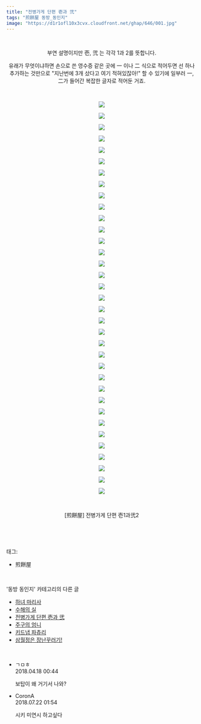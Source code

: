 ```yaml
---
title: "전병가게 단편 壱과 弐"
tags: "煎餅屋 동방_동인지"
image: "https://d1r1ofl10x3cvx.cloudfront.net/ghap/646/001.jpg"
---
```

<div class="article">
<p style="text-align: center; clear: none; float: none;"><br/></p>
<p style="text-align: center; clear: none; float: none;">부연 설명이지만 壱, 弐 는 각각 1과 2를 뜻합니다.</p>
<p style="text-align: center; clear: none; float: none;">유래가 무엇이냐하면 손으로 쓴 영수증 같은 곳에 一 이나 二 식으로 적어두면 선 하나 추가하는 것만으로 "지난번에 3개 샀다고 여기 적혀있잖아!" 할 수 있기에 일부러 一, 二가 들어간 복잡한 글자로 적어둔 거죠.</p>
<p style="text-align: center; clear: none; float: none;"><br/></p>
<p style="text-align: center; clear: none; float: none;"><img src="{{ site.imgserver7 }}/ghap/646/001.jpg"/></p>
<p style="text-align: center; clear: none; float: none;"><img src="{{ site.imgserver7 }}/ghap/646/002.jpg"/></p>
<p style="text-align: center; clear: none; float: none;"><img src="{{ site.imgserver7 }}/ghap/646/003.jpg"/></p>
<p style="text-align: center; clear: none; float: none;"><img src="{{ site.imgserver7 }}/ghap/646/004.jpg"/></p>
<p style="text-align: center; clear: none; float: none;"><img src="{{ site.imgserver7 }}/ghap/646/005.jpg"/></p>
<p style="text-align: center; clear: none; float: none;"><img src="{{ site.imgserver7 }}/ghap/646/006.jpg"/></p>
<p style="text-align: center; clear: none; float: none;"><img src="{{ site.imgserver7 }}/ghap/646/007.jpg"/></p>
<p style="text-align: center; clear: none; float: none;"><img src="{{ site.imgserver7 }}/ghap/646/008.jpg"/></p>
<p style="text-align: center; clear: none; float: none;"><img src="{{ site.imgserver7 }}/ghap/646/009.jpg"/></p>
<p style="text-align: center; clear: none; float: none;"><img src="{{ site.imgserver7 }}/ghap/646/010.jpg"/></p>
<p style="text-align: center; clear: none; float: none;"><img src="{{ site.imgserver7 }}/ghap/646/011.jpg"/></p>
<p style="text-align: center; clear: none; float: none;"><img src="{{ site.imgserver7 }}/ghap/646/012.jpg"/></p>
<p style="text-align: center; clear: none; float: none;"><img src="{{ site.imgserver7 }}/ghap/646/013.jpg"/></p>
<p style="text-align: center; clear: none; float: none;"><img src="{{ site.imgserver7 }}/ghap/646/014.jpg"/></p>
<p style="text-align: center; clear: none; float: none;"><img src="{{ site.imgserver7 }}/ghap/646/015.jpg"/></p>
<p style="text-align: center; clear: none; float: none;"><img src="{{ site.imgserver7 }}/ghap/646/016.jpg"/></p>
<p style="text-align: center; clear: none; float: none;"><img src="{{ site.imgserver7 }}/ghap/646/017.jpg"/></p>
<p style="text-align: center; clear: none; float: none;"><img src="{{ site.imgserver7 }}/ghap/646/018.jpg"/></p>
<p style="text-align: center; clear: none; float: none;"><img src="{{ site.imgserver7 }}/ghap/646/019.jpg"/></p>
<p style="text-align: center; clear: none; float: none;"><img src="{{ site.imgserver7 }}/ghap/646/020.jpg"/></p>
<p style="text-align: center; clear: none; float: none;"><img src="{{ site.imgserver7 }}/ghap/646/021.jpg"/></p>
<p style="text-align: center; clear: none; float: none;"><img src="{{ site.imgserver7 }}/ghap/646/022.jpg"/></p>
<p style="text-align: center; clear: none; float: none;"><img src="{{ site.imgserver7 }}/ghap/646/023.jpg"/></p>
<p style="text-align: center; clear: none; float: none;"><img src="{{ site.imgserver7 }}/ghap/646/024.jpg"/></p>
<p style="text-align: center; clear: none; float: none;"><img src="{{ site.imgserver7 }}/ghap/646/025.jpg"/></p>
<p style="text-align: center; clear: none; float: none;"><img src="{{ site.imgserver7 }}/ghap/646/026.jpg"/></p>
<p style="text-align: center; clear: none; float: none;"><img src="{{ site.imgserver7 }}/ghap/646/027.jpg"/></p>
<p style="text-align: center; clear: none; float: none;"><img src="{{ site.imgserver7 }}/ghap/646/028.jpg"/></p>
<p style="text-align: center; clear: none; float: none;"><img src="{{ site.imgserver7 }}/ghap/646/029.jpg"/></p>
<p style="text-align: center; clear: none; float: none;"><img src="{{ site.imgserver7 }}/ghap/646/030.jpg"/></p>
<p style="text-align: center; clear: none; float: none;"><img src="{{ site.imgserver7 }}/ghap/646/031.jpg"/></p>
<p style="text-align: center; clear: none; float: none;"><img src="{{ site.imgserver7 }}/ghap/646/032.jpg"/></p>
<p style="text-align: center; clear: none; float: none;"><img src="{{ site.imgserver7 }}/ghap/646/033.jpg"/></p>
<p style="text-align: center; clear: none; float: none;"><img src="{{ site.imgserver7 }}/ghap/646/034.jpg"/></p>
<p style="text-align: center; clear: none; float: none;"><img src="{{ site.imgserver7 }}/ghap/646/035.jpg"/></p>
<p style="text-align: center; clear: none; float: none;"><br/></p>
<p style="text-align: center; clear: none; float: none;">[煎餅屋] 전병가게 단편 壱1과弐2</p>
<p><br/></p>
</div><br/>
<div class="tagTrail">
<p>태그: </p>
<ul>
<li>煎餅屋</li>
</ul>
</div><br/>
<div class="another">
<p>'동방 동인지' 카테고리의 다른 글</p>
<ul>
<li><a href="/ghap_648">하녀 마리사</a></li>
<li><a href="/ghap_647">수해의 실</a></li>
<li><a href="/ghap_646">전병가게 단편 壱과 弐</a></li>
<li><a href="/ghap_645">주구의 엄니</a></li>
<li><a href="/ghap_643">키드냅 파츄리</a></li>
<li><a href="/ghap_642">삼월정은 장난꾸러기!</a></li>
</ul>
</div><br/>
<div class="cb_module cb_fluid">
<div class="cb_wrt cb_profile">
<div class="comment">
<ul>
<li class="cb_thumb_off" id="comment15240536">
<div class="cb_comment_area">
<div class="cb_info_area">
<div class="cb_section">
<span class="cb_nick_name">ㄱㅁㅎ</span>
</div>
<div class="cb_section">
<span class="cb_date">2018.04.18 00:44 </span>
</div>
</div>
<div class="cb_dsc_comment">
<p class="cb_dsc">
											보탑이 왜 거기서 나와?
										</p>
</div>
</div></li>
<li class="cb_thumb_off" id="comment15291469">
<div class="cb_comment_area">
<div class="cb_info_area">
<div class="cb_section">
<span class="cb_nick_name">CoronA</span>
</div>
<div class="cb_section">
<span class="cb_date">2018.07.22 01:54 </span>
</div>
</div>
<div class="cb_dsc_comment">
<p class="cb_dsc">
											시키 미연시 하고싶다
										</p>
</div>
</div></li>
</ul>
</div>
</div><!-- commentList close -->
</div><br/>

